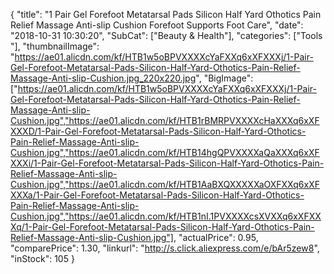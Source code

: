 {
	"title": "1 Pair Gel Forefoot Metatarsal Pads Silicon Half Yard Othotics Pain Relief Massage Anti-slip Cushion Forefoot Supports Foot Care",
	"date": "2018-10-31 10:30:20",
	"SubCat": ["Beauty & Health"],
	"categories": ["Tools "],
	"thumbnailImage": "https://ae01.alicdn.com/kf/HTB1w5oBPVXXXXcYaFXXq6xXFXXXj/1-Pair-Gel-Forefoot-Metatarsal-Pads-Silicon-Half-Yard-Othotics-Pain-Relief-Massage-Anti-slip-Cushion.jpg_220x220.jpg",
	"BigImage": ["https://ae01.alicdn.com/kf/HTB1w5oBPVXXXXcYaFXXq6xXFXXXj/1-Pair-Gel-Forefoot-Metatarsal-Pads-Silicon-Half-Yard-Othotics-Pain-Relief-Massage-Anti-slip-Cushion.jpg","https://ae01.alicdn.com/kf/HTB1rBMRPVXXXXcHaXXXq6xXFXXXD/1-Pair-Gel-Forefoot-Metatarsal-Pads-Silicon-Half-Yard-Othotics-Pain-Relief-Massage-Anti-slip-Cushion.jpg","https://ae01.alicdn.com/kf/HTB14hgQPVXXXXaQaXXXq6xXFXXXi/1-Pair-Gel-Forefoot-Metatarsal-Pads-Silicon-Half-Yard-Othotics-Pain-Relief-Massage-Anti-slip-Cushion.jpg","https://ae01.alicdn.com/kf/HTB1AaBXQXXXXXaOXFXXq6xXFXXXa/1-Pair-Gel-Forefoot-Metatarsal-Pads-Silicon-Half-Yard-Othotics-Pain-Relief-Massage-Anti-slip-Cushion.jpg","https://ae01.alicdn.com/kf/HTB1nI.1PVXXXXcsXVXXq6xXFXXXq/1-Pair-Gel-Forefoot-Metatarsal-Pads-Silicon-Half-Yard-Othotics-Pain-Relief-Massage-Anti-slip-Cushion.jpg"],
	"actualPrice": 0.95,
	"comparePrice": 1.30,
	"linkurl": "http://s.click.aliexpress.com/e/bAr5zew8",
	"inStock": 105
}
